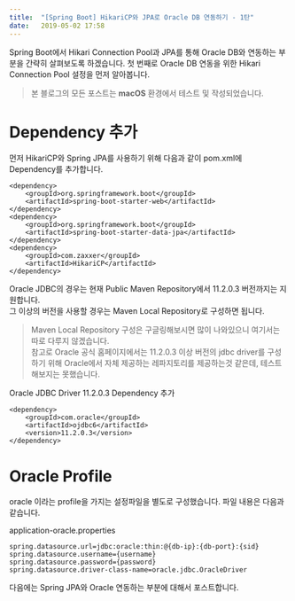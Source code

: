 ```yaml
---
title:  "[Spring Boot] HikariCP와 JPA로 Oracle DB 연동하기 - 1탄"
date:   2019-05-02 17:58
---
```


Spring Boot에서 Hikari Connection Pool과 JPA를 통해 Oracle DB와 연동하는 부분을 간략히 살펴보도록 하겠습니다.
첫 번째로 Oracle DB 연동을 위한 Hikari Connection Pool 설정을 먼저 알아봅니다.

> 본 블로그의 모든 포스트는 **macOS** 환경에서 테스트 및 작성되었습니다.  

# Dependency 추가

먼저 HikariCP와 Spring JPA를 사용하기 위해 다음과 같이 pom.xml에 Dependency를 추가합니다.

```
<dependency>
    <groupId>org.springframework.boot</groupId>
    <artifactId>spring-boot-starter-web</artifactId>
</dependency>
<dependency>
    <groupId>org.springframework.boot</groupId>
    <artifactId>spring-boot-starter-data-jpa</artifactId>
</dependency>
<dependency>
    <groupId>com.zaxxer</groupId>
    <artifactId>HikariCP</artifactId>
</dependency>

```

Oracle JDBC의 경우는 현재 Public Maven Repository에서 11.2.0.3 버전까지는 지원합니다.  
그 이상의 버전을 사용할 경우는 Maven Local Repository로 구성하면 됩니다.  

> Maven Local Repository 구성은 구글링해보시면 많이 나와있으니 여기서는 따로 다루지 않겠습니다.  
> 참고로 Oracle 공식 홈페이지에서는 11.2.0.3 이상 버전의 jdbc driver를 구성하기 위해 Oracle에서 자체 제공하는 레파지토리를 제공하는것 같은데, 테스트해보지는 못했습니다.

Oracle JDBC Driver 11.2.0.3 Dependency 추가
```
<dependency>
    <groupId>com.oracle</groupId>
    <artifactId>ojdbc6</artifactId>
    <version>11.2.0.3</version>
</dependency>
```

# Oracle Profile
oracle 이라는 profile을 가지는 설정파일을 별도로 구성했습니다. 파일 내용은 다음과 같습니다.

application-oracle.properties
```
spring.datasource.url=jdbc:oracle:thin:@{db-ip}:{db-port}:{sid}
spring.datasource.username={username}
spring.datasource.password={password}
spring.datasource.driver-class-name=oracle.jdbc.OracleDriver
```

다음에는 Spring JPA와 Oracle 연동하는 부분에 대해서 포스트합니다.